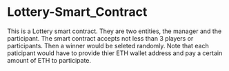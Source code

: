 # Lottery-Smart_Contract
This is a Lottery smart contract. They are two entities, the manager and the participant. The smart contract accepts not less than 3 players or participants. Then a winner would be seleted randomly. Note that each paticipant would have to provide thier ETH wallet address and pay a certain amount of ETH to participate.
